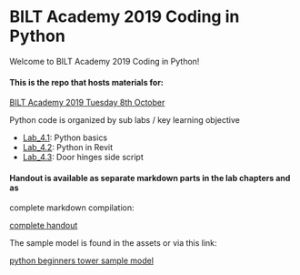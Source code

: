 # BILT Academy 2019 Coding in Python

Welcome to BILT Academy 2019 Coding in Python! 

#### This is the repo that hosts materials for:

[BILT Academy 2019 Tuesday 8th October](https://biltacademy.org/summit-2019/)

Python code is organized by sub labs / key learning objective
* [Lab_4.1](https://github.com/BILT-Academy-Summit-2019/Lab-4-Coding-in-Python/tree/LAB_4.1): Python basics
* [Lab_4.2](https://github.com/BILT-Academy-Summit-2019/Lab-4-Coding-in-Python/tree/LAB_4.2): Python in Revit
* [Lab_4.3](https://github.com/BILT-Academy-Summit-2019/Lab-4-Coding-in-Python/tree/LAB_4.3): Door hinges side script

#### Handout is available as separate markdown parts in the lab chapters and as 
complete markdown compilation:

[complete handout](https://github.com/BILT-Academy-Summit-2019/Lab-4-Coding-in-Python/blob/LAB_4.1/HANDOUT.md)

The sample model is found in the assets or via this link:

[python beginners tower sample model](https://github.com/BILT-Academy-Summit-2019/Lab-4-Coding-in-Python/tree/Model)
